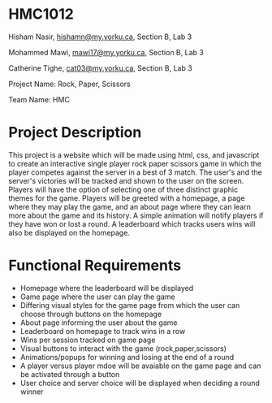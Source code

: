 # HMC1012
Hisham Nasir, hishamn@my.yorku.ca, Section B, Lab 3

Mohammed Mawi, mawi17@my.yorku.ca, Section B, Lab 3

Catherine Tighe, cat03@my.yorku.ca, Section B, Lab 3


Project Name: Rock, Paper, Scissors 

Team Name: HMC

# Project Description

This project is a website which will be made using html, css, and javascript to create an interactive single player rock paper scissors game in which the player competes against the server in a best of 3 match. The user's and the server's victories will be tracked and shown to the user on the screen. Players will have the option of selecting one of three distinct graphic themes for the game. Players will be greeted with a homepage, a page where they may play the game, and an about page where they can learn more about the game and its history. A simple animation will notify players if they have won or lost a round. A leaderboard which tracks users wins will also be displayed on the homepage.

# Functional Requirements

- Homepage where the leaderboard will be displayed 
- Game page where the user can play the game
- Differing visual styles for the game page from which the user can choose through buttons on the homepage
- About page informing the user about the game
- Leaderboard on homepage to track wins in a row
- Wins per session tracked on game page
- Visual buttons to interact with the game (rock,paper,scissors) 
- Animations/popups for winning and losing at the end of a round
- A player versus player mdoe will be avaiable on the game page and can be activated through a button
- User choice and server choice will be displayed when deciding a round winner






